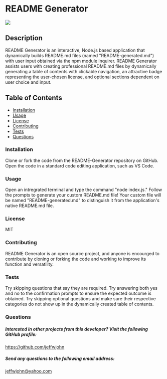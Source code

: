 # README Generator
![](https://img.shields.io/badge/License-MIT-blue.svg)
## Description 
README Generator is an interactive, Node.js based application that dynamically builds README.md files (named "README-generated.md") with user input obtained via the npm module inquirer. README Generator assists users with creating professional README.md files by dynamically generating a table of contents with clickable navigation, an attractive badge representing the user-chosen license, and optional sections dependent on user choice and input.

## Table of Contents
  * [Installation](#installation) 
 * [Usage](#usage) 
 * [License](#license) 
* [Contributing](#contributing)
* [Tests](#tests)  
* [Questions](#questions)

 ### Installation
  Clone or fork the code from the README-Generator repository on GitHub. Open the code in a standard code editing application, such as VS Code.
 ### Usage
 Open an intregrated terminal and type the command "node index.js." Follow the prompts to generate your custom README.md file! Your custom file will be named "README-generated.md" to distinguish it from the application's native README.md file.
 ### License
  MIT
### Contributing
README Generator is an open source project, and anyone is encourged to contribute by cloning or forking the code and working to improve its function and versatility.

### Tests
Try skipping questions that say they are required. Try answering both yes and no to the confirmation prompts to ensure the expected outcome is obtained. Try skipping optional questions and make sure their respective categories do not show up in the dynamically created table of contents.

### Questions
##### Interested in other projects from this developer? Visit the following GitHub profile:
    
https://github.com/jeffwjohn
    
##### Send any questions to the following email address:
jeffwjohn@yahoo.com
    
